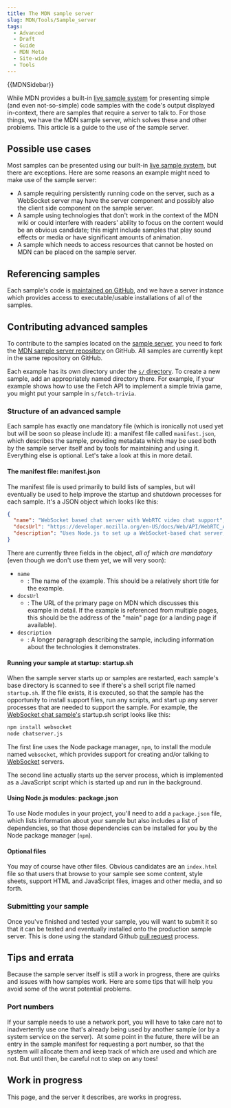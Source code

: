 ```yaml
---
title: The MDN sample server
slug: MDN/Tools/Sample_server
tags:
  - Advanced
  - Draft
  - Guide
  - MDN Meta
  - Site-wide
  - Tools
---
```

{{MDNSidebar}}

While MDN provides a built-in [live sample system](/en-US/docs/MDN/Structures/Live_samples) for presenting simple (and even not-so-simple) code samples with the code's output displayed in-context, there are samples that require a server to talk to. For those things, we have the MDN sample server, which solves these and other problems. This article is a guide to the use of the sample server.

## Possible use cases

Most samples can be presented using our built-in [live sample system](/en-US/docs/MDN/Structures/Live_samples), but there are exceptions. Here are some reasons an example might need to make use of the sample server:

- A sample requiring persistently running code on the server, such as a WebSocket server may have the server component and possibly also the client side component on the sample server.
- A sample using technologies that don't work in the context of the MDN wiki or could interfere with readers' ability to focus on the content would be an obvious candidate; this might include samples that play sound effects or media or have significant amounts of animation.
- A sample which needs to access resources that cannot be hosted on MDN can be placed on the sample server.

## Referencing samples

Each sample's code is [maintained on GitHub](https://github.com/mdn/samples-server), and we have a server instance which provides access to executable/usable installations of all of the samples.

## Contributing advanced samples

To contribute to the samples located on the [sample server](https://mdn-samples.mozilla.org/), you need to fork the [MDN sample server repository](https://github.com/mdn/samples-server) on GitHub. All samples are currently kept in the same repository on GitHub.

Each example has its own directory under the [`s/` directory](https://github.com/mdn/samples-server/tree/master/s). To create a new sample, add an appropriately named directory there. For example, if your example shows how to use the Fetch API to implement a simple trivia game, you might put your sample in `s/fetch-trivia`.

### Structure of an advanced sample

Each sample has exactly one mandatory file (which is ironically not used yet but will be soon so please include it): a manifest file called `manifest.json`, which describes the sample, providing metadata which may be used both by the sample server itself and by tools for maintaining and using it. Everything else is optional. Let's take a look at this in more detail.

#### The manifest file: manifest.json

The manifest file is used primarily to build lists of samples, but will eventually be used to help improve the startup and shutdown processes for each sample. It's a JSON object which looks like this:

```json
{
  "name": "WebSocket based chat server with WebRTC video chat support",
  "docsUrl": "https://developer.mozilla.org/en-US/docs/Web/API/WebRTC_API/Signaling_and_video_calling",
  "description": "Uses Node.js to set up a WebSocket-based chat server, and provides a web page you can use to join the chat. Adds a feature to start a video call with another chat participant."
}
```

There are currently three fields in the object, _all of which are mandatory_ (even though we don't use them yet, we will very soon):

- `name`
  - : The name of the example. This should be a relatively short title for the example.
- `docsUrl`
  - : The URL of the primary page on MDN which discusses this example in detail. If the example is referenced from multiple pages, this should be the address of the "main" page (or a landing page if available).
- `description`
  - : A longer paragraph describing the sample, including information about the technologies it demonstrates.

#### Running your sample at startup: startup.sh

When the sample server starts up or samples are restarted, each sample's base directory is scanned to see if there's a shell script file named `startup.sh`. If the file exists, it is executed, so that the sample has the opportunity to install support files, run any scripts, and start up any server processes that are needed to support the sample. For example, the [WebSocket chat sample's](/en-US/docs/Web/API/WebRTC_API/Signaling_and_video_calling) startup.sh script looks like this:

```bash
npm install websocket
node chatserver.js
```

The first line uses the Node package manager, `npm`, to install the module named `websocket`, which provides support for creating and/or talking to [WebSocket](/en-US/docs/Web/API/WebSockets_API) servers.

The second line actually starts up the server process, which is implemented as a JavaScript script which is started up and run in the background.

#### Using Node.js modules: package.json

To use Node modules in your project, you'll need to add a `package.json` file, which lists information about your sample but also includes a list of dependencies, so that those dependencies can be installed for you by the Node package manager (`npm`).

#### Optional files

You may of course have other files. Obvious candidates are an `index.html` file so that users that browse to your sample see some content, style sheets, support HTML and JavaScript files, images and other media, and so forth.

### Submitting your sample

Once you've finished and tested your sample, you will want to submit it so that it can be tested and eventually installed onto the production sample server. This is done using the standard Github [pull request](https://help.github.com/articles/using-pull-requests/) process.

## Tips and errata

Because the sample server itself is still a work in progress, there are quirks and issues with how samples work. Here are some tips that will help you avoid some of the worst potential problems.

### Port numbers

If your sample needs to use a network port, you will have to take care not to inadvertently use one that's already being used by another sample (or by a system service on the server).  At some point in the future, there will be an entry in the sample manifest for requesting a port number, so that the system will allocate them and keep track of which are used and which are not. But until then, be careful not to step on any toes!

## Work in progress

This page, and the server it describes, are works in progress.
